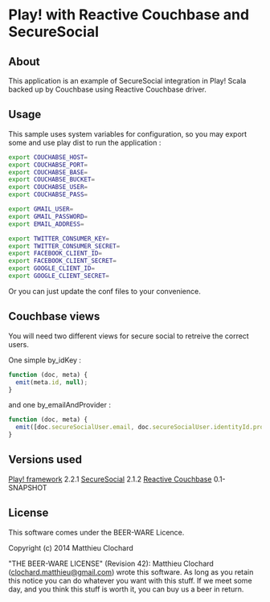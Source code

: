 Play! with Reactive Couchbase and SecureSocial
=====================================

About
--------
This application is an example of SecureSocial integration in Play! Scala
backed up by Couchbase using Reactive Couchbase driver.

Usage
--------
This sample uses system variables for configuration, so you may export some
and use play dist to run the application :
```sh
export COUCHABSE_HOST=
export COUCHABSE_PORT=
export COUCHABSE_BASE=
export COUCHABSE_BUCKET=
export COUCHABSE_USER=
export COUCHABSE_PASS=

export GMAIL_USER=
export GMAIL_PASSWORD=
export EMAIL_ADDRESS=

export TWITTER_CONSUMER_KEY=
export TWITTER_CONSUMER_SECRET=
export FACEBOOK_CLIENT_ID=
export FACEBOOK_CLIENT_SECRET=
export GOOGLE_CLIENT_ID=
export GOOGLE_CLIENT_SECRET=
```

Or you can just update the conf files to your convenience.

Couchbase views
--------
You will need two different views for secure social to retreive the correct
users.

One simple by_idKey :
```js
function (doc, meta) {
  emit(meta.id, null);
}
```

and one by_emailAndProvider :
```js
function (doc, meta) {
  emit([doc.secureSocialUser.email, doc.secureSocialUser.identityId.providerId], null);
}
```

Versions used
--------
[Play! framework](http://www.playframework.com/) 2.2.1
[SecureSocial](http://securesocial.ws/) 2.1.2
[Reactive Couchbase](http://reactivecouchbase.org/) 0.1-SNAPSHOT

License
--------
This software comes under the BEER-WARE Licence.

Copyright (c) 2014 Matthieu Clochard

"THE BEER-WARE LICENSE" (Revision 42):
Matthieu Clochard (clochard.matthieu@gmail.com) wrote this software. As long as
you retain this notice you can do whatever you want with this stuff. If we meet
some day, and you think this stuff is worth it, you can buy us a beer in return.
